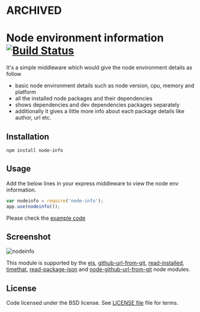 # ARCHIVED 


Node environment information [![Build Status](https://travis-ci.org/yahoo/node-info.svg?branch=master)](https://travis-ci.org/yahoo/node-info)
===========================
It's a simple middleware which would give the node environment details as follow

   * basic node environment details such as node version, cpu, memory and platform 
   * all the installed node packages and their dependencies
   * shows dependencies and dev dependencies packages separately
   * additionally it gives a little more info about each package details like author, url etc.

Installation
--------------

`npm install node-info`

Usage 
-----------
Add the below lines in your express middleware to view the node env information.

```javascript
var nodeinfo = require('node-info');
app.use(nodeinfo());
```

Please check the [example code](example/node-info.js) 

Screenshot
--------------
![nodeinfo](images/node-info.png)

This module is supported by the [ejs](https://github.com/visionmedia/ejs), [github-url-from-git](https://github.com/visionmedia/node-github-url-from-git), [read-installed](https://www.npmjs.org/package/read-installed), [timethat](https://github.com/davglass/timethat), [read-package-json](https://github.com/npm/read-package-json) and [node-github-url-from-git](https://github.com/visionmedia/node-github-url-from-git) node modules.

License
-----------

Code licensed under the BSD license. See [LICENSE file][] file for terms.

[LICENSE file]: https://github.com/yahoo/node-info/blob/master/LICENSE
